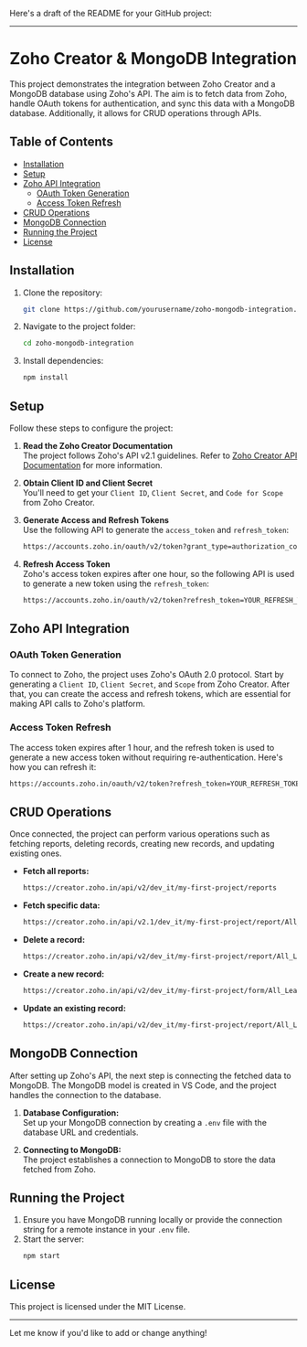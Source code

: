 Here's a draft of the README for your GitHub project:

---

# Zoho Creator & MongoDB Integration

This project demonstrates the integration between Zoho Creator and a MongoDB database using Zoho's API. The aim is to fetch data from Zoho, handle OAuth tokens for authentication, and sync this data with a MongoDB database. Additionally, it allows for CRUD operations through APIs.

## Table of Contents

- [Installation](#installation)
- [Setup](#setup)
- [Zoho API Integration](#zoho-api-integration)
  - [OAuth Token Generation](#oauth-token-generation)
  - [Access Token Refresh](#access-token-refresh)
- [CRUD Operations](#crud-operations)
- [MongoDB Connection](#mongodb-connection)
- [Running the Project](#running-the-project)
- [License](#license)

## Installation

1. Clone the repository:
   ```bash
   git clone https://github.com/yourusername/zoho-mongodb-integration.git
   ```
2. Navigate to the project folder:
   ```bash
   cd zoho-mongodb-integration
   ```
3. Install dependencies:
   ```bash
   npm install
   ```

## Setup

Follow these steps to configure the project:

1. **Read the Zoho Creator Documentation**  
   The project follows Zoho's API v2.1 guidelines. Refer to [Zoho Creator API Documentation](https://www.zoho.com/creator/help/api/v2.1/) for more information.
   
2. **Obtain Client ID and Client Secret**  
   You'll need to get your `Client ID`, `Client Secret`, and `Code for Scope` from Zoho Creator.

3. **Generate Access and Refresh Tokens**  
   Use the following API to generate the `access_token` and `refresh_token`:
   ```bash
   https://accounts.zoho.in/oauth/v2/token?grant_type=authorization_code&client_id=YOUR_CLIENT_ID&client_secret=YOUR_CLIENT_SECRET&redirect_uri=YOUR_REDIRECT_URI&code=YOUR_CODE
   ```

4. **Refresh Access Token**  
   Zoho's access token expires after one hour, so the following API is used to generate a new token using the `refresh_token`:
   ```bash
   https://accounts.zoho.in/oauth/v2/token?refresh_token=YOUR_REFRESH_TOKEN&grant_type=refresh_token&client_id=YOUR_CLIENT_ID&client_secret=YOUR_CLIENT_SECRET
   ```

## Zoho API Integration

### OAuth Token Generation

To connect to Zoho, the project uses Zoho's OAuth 2.0 protocol. Start by generating a `Client ID`, `Client Secret`, and `Scope` from Zoho Creator. After that, you can create the access and refresh tokens, which are essential for making API calls to Zoho's platform.

### Access Token Refresh

The access token expires after 1 hour, and the refresh token is used to generate a new access token without requiring re-authentication. Here's how you can refresh it:
```bash
https://accounts.zoho.in/oauth/v2/token?refresh_token=YOUR_REFRESH_TOKEN&grant_type=refresh_token&client_id=YOUR_CLIENT_ID&client_secret=YOUR_CLIENT_SECRET
```

## CRUD Operations

Once connected, the project can perform various operations such as fetching reports, deleting records, creating new records, and updating existing ones.

- **Fetch all reports:**
  ```bash
  https://creator.zoho.in/api/v2/dev_it/my-first-project/reports
  ```

- **Fetch specific data:**
  ```bash
  https://creator.zoho.in/api/v2.1/dev_it/my-first-project/report/All_Leave_Requests
  ```

- **Delete a record:**
  ```bash
  https://creator.zoho.in/api/v2/dev_it/my-first-project/report/All_Leave_Requests/{ID}
  ```

- **Create a new record:**
  ```bash
  https://creator.zoho.in/api/v2/dev_it/my-first-project/form/All_Leave_Requests
  ```

- **Update an existing record:**
  ```bash
  https://creator.zoho.in/api/v2/dev_it/my-first-project/report/All_Leave_Requests/210184000000023007
  ```

## MongoDB Connection

After setting up Zoho's API, the next step is connecting the fetched data to MongoDB. The MongoDB model is created in VS Code, and the project handles the connection to the database.

1. **Database Configuration:**  
   Set up your MongoDB connection by creating a `.env` file with the database URL and credentials.

2. **Connecting to MongoDB:**  
   The project establishes a connection to MongoDB to store the data fetched from Zoho.

## Running the Project

1. Ensure you have MongoDB running locally or provide the connection string for a remote instance in your `.env` file.
2. Start the server:
   ```bash
   npm start
   ```

## License

This project is licensed under the MIT License.

---

Let me know if you'd like to add or change anything!
